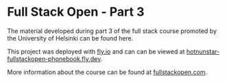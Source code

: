 # Full Stack Open - Part 3

The material developed during part 3 of the full stack course promoted by the University of Helsinki can be found here.

This project was deployed with [fly.io](https://fly.io/) and can can be viewed at [hotnunstar-fullstackopen-phonebook.fly.dev](https://hotnunstar-fullstackopen-phonebook.fly.dev/).

More information about the course can be found at [fullstackopen.com](https://fullstackopen.com/).
